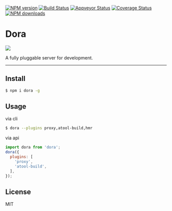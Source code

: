 [![NPM version](https://img.shields.io/npm/v/dora.svg?style=flat)](https://npmjs.org/package/dora)
[![Build Status](https://img.shields.io/travis/dora-js/dora.svg?style=flat)](https://travis-ci.org/dora-js/dora)
[![Appveyor Status](https://img.shields.io/appveyor/ci/dora-js/dora.svg?style=flat)](https://ci.appveyor.com/project/sorrycc/dora)
[![Coverage Status](https://img.shields.io/coveralls/dora-js/dora.svg?style=flat)](https://coveralls.io/r/dora-js/dora)
[![NPM downloads](http://img.shields.io/npm/dm/dora.svg?style=flat)](https://npmjs.org/package/dora)

# Dora

![](https://avatars0.githubusercontent.com/u/15991930?v=3&s=200)

A fully pluggable server for development.

---

## Install

```bash
$ npm i dora -g 
```

## Usage

via cli

```bash
$ dora --plugins proxy,atool-build,hmr
```

via api

```javascript
import dora from 'dora';
dora({
  plugins: [
    'proxy',
    'atool-build',
  ],
});
```

## License

MIT

